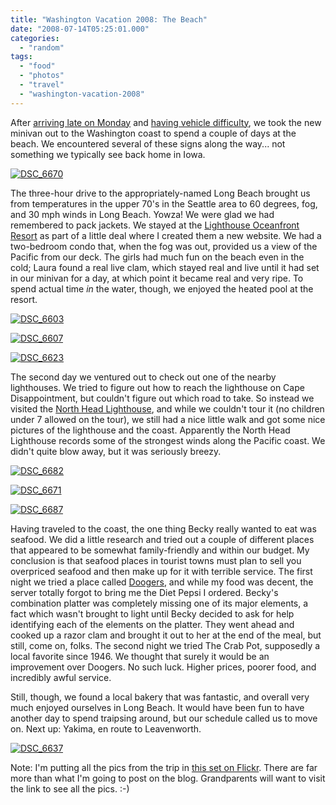 ```yaml
---
title: "Washington Vacation 2008: The Beach"
date: "2008-07-14T05:25:01.000"
categories: 
  - "random"
tags: 
  - "food"
  - "photos"
  - "travel"
  - "washington-vacation-2008"
---
```


After [arriving late on Monday](http://www.chrishubbs.com/2008/07/08/in-seattle/) and [having vehicle difficulty](http://www.chrishubbs.com/2008/07/09/the-flat-tire/), we took the new minivan out to the Washington coast to spend a couple of days at the beach. We encountered several of these signs along the way... not something we typically see back home in Iowa.

[![DSC_6670](http://farm4.static.flickr.com/3049/2666221785_028e88a7b4.jpg)](http://www.flickr.com/photos/chrishubbs/2666221785/ "DSC_6670 by chrishubbs, on Flickr")

The three-hour drive to the appropriately-named Long Beach brought us from temperatures in the upper 70's in the Seattle area to 60 degrees, fog, and 30 mph winds in Long Beach. Yowza! We were glad we had remembered to pack jackets. We stayed at the [Lighthouse Oceanfront Resort](http://www.lighthouseresort.net) as part of a little deal where I created them a new website. We had a two-bedroom condo that, when the fog was out, provided us a view of the Pacific from our deck. The girls had much fun on the beach even in the cold; Laura found a real live clam, which stayed real and live until it had set in our minivan for a day, at which point it became real and very ripe. To spend actual time _in_ the water, though, we enjoyed the heated pool at the resort.

[![DSC_6603](http://farm4.static.flickr.com/3145/2667033676_23308c0fdd.jpg)](http://www.flickr.com/photos/chrishubbs/2667033676/ "DSC_6603 by chrishubbs, on Flickr")

[![DSC_6607](http://farm4.static.flickr.com/3145/2666211579_f3cd6f599b.jpg)](http://www.flickr.com/photos/chrishubbs/2666211579/ "DSC_6607 by chrishubbs, on Flickr")

[![DSC_6623](http://farm4.static.flickr.com/3282/2667037196_ccffa595fd.jpg)](http://www.flickr.com/photos/chrishubbs/2667037196/ "DSC_6623 by chrishubbs, on Flickr")

The second day we ventured out to check out one of the nearby lighthouses. We tried to figure out how to reach the lighthouse on Cape Disappointment, but couldn't figure out which road to take. So instead we visited the [North Head Lighthouse](http://www.funbeach.com/attractions/lighthouse-northhead.html), and while we couldn't tour it (no children under 7 allowed on the tour), we still had a nice little walk and got some nice pictures of the lighthouse and the coast. Apparently the North Head Lighthouse records some of the strongest winds along the Pacific coast. We didn't quite blow away, but it was seriously breezy.

[![DSC_6682](http://farm4.static.flickr.com/3268/2667049688_776ba3a7fa.jpg)](http://www.flickr.com/photos/chrishubbs/2667049688/ "DSC_6682 by chrishubbs, on Flickr")

[![DSC_6671](http://farm4.static.flickr.com/3103/2666222989_333c293d33.jpg)](http://www.flickr.com/photos/chrishubbs/2666222989/ "DSC_6671 by chrishubbs, on Flickr")

[![DSC_6687](http://farm4.static.flickr.com/3013/2666227959_00d4825e3c.jpg)](http://www.flickr.com/photos/chrishubbs/2666227959/ "DSC_6687 by chrishubbs, on Flickr")

Having traveled to the coast, the one thing Becky really wanted to eat was seafood. We did a little research and tried out a couple of different places that appeared to be somewhat family-friendly and within our budget. My conclusion is that seafood places in tourist towns must plan to sell you overpriced seafood and then make up for it with terrible service. The first night we tried a place called [Doogers](http://www.doogersseafoodandgrill.com/), and while my food was decent, the server totally forgot to bring me the Diet Pepsi I ordered. Becky's combination platter was completely missing one of its major elements, a fact which wasn't brought to light until Becky decided to ask for help identifying each of the elements on the platter. They went ahead and cooked up a razor clam and brought it out to her at the end of the meal, but still, come on, folks. The second night we tried The Crab Pot, supposedly a local favorite since 1946. We thought that surely it would be an improvement over Doogers. No such luck. Higher prices, poorer food, and incredibly awful service.

Still, though, we found a local bakery that was fantastic, and overall very much enjoyed ourselves in Long Beach. It would have been fun to have another day to spend traipsing around, but our schedule called us to move on. Next up: Yakima, en route to Leavenworth.

[![DSC_6637](http://farm4.static.flickr.com/3265/2666216855_46a751f9a3.jpg)](http://www.flickr.com/photos/chrishubbs/2666216855/ "DSC_6637 by chrishubbs, on Flickr")

Note: I'm putting all the pics from the trip in [this set on Flickr](http://www.flickr.com/photos/chrishubbs/sets/72157606017422974/). There are far more than what I'm going to post on the blog. Grandparents will want to visit the link to see all the pics. :-)
